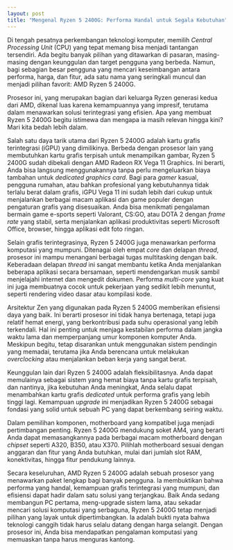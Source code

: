 ```yaml
---
layout: post
title: "Mengenal Ryzen 5 2400G: Performa Handal untuk Segala Kebutuhan"
---
```


Di tengah pesatnya perkembangan teknologi komputer, memilih *Central Processing Unit* (CPU) yang tepat memang bisa menjadi tantangan tersendiri. Ada begitu banyak pilihan yang ditawarkan di pasaran, masing-masing dengan keunggulan dan target pengguna yang berbeda. Namun, bagi sebagian besar pengguna yang mencari keseimbangan antara performa, harga, dan fitur, ada satu nama yang seringkali muncul dan menjadi pilihan favorit: AMD Ryzen 5 2400G.

Prosesor ini, yang merupakan bagian dari keluarga Ryzen generasi kedua dari AMD, dikenal luas karena kemampuannya yang impresif, terutama dalam menawarkan solusi terintegrasi yang efisien. Apa yang membuat Ryzen 5 2400G begitu istimewa dan mengapa ia masih relevan hingga kini? Mari kita bedah lebih dalam.

Salah satu daya tarik utama dari Ryzen 5 2400G adalah kartu grafis terintegrasi (iGPU) yang dimilikinya. Berbeda dengan prosesor lain yang membutuhkan kartu grafis terpisah untuk menampilkan gambar, Ryzen 5 2400G sudah dibekali dengan AMD Radeon RX Vega 11 Graphics. Ini berarti, Anda bisa langsung menggunakannya tanpa perlu mengeluarkan biaya tambahan untuk *dedicated graphics card*. Bagi para *gamer* kasual, pengguna rumahan, atau bahkan profesional yang kebutuhannya tidak terlalu berat dalam grafis, iGPU Vega 11 ini sudah lebih dari cukup untuk menjalankan berbagai macam aplikasi dan game populer dengan pengaturan grafis yang disesuaikan. Anda bisa menikmati pengalaman bermain game e-sports seperti Valorant, CS:GO, atau DOTA 2 dengan *frame rate* yang stabil, serta menjalankan aplikasi produktivitas seperti Microsoft Office, browser, hingga aplikasi edit foto ringan.

Selain grafis terintegrasinya, Ryzen 5 2400G juga menawarkan performa komputasi yang mumpuni. Ditenagai oleh empat *core* dan delapan *thread*, prosesor ini mampu menangani berbagai tugas multitasking dengan baik. Keberadaan delapan *thread* ini sangat membantu ketika Anda menjalankan beberapa aplikasi secara bersamaan, seperti mendengarkan musik sambil menjelajahi internet dan mengedit dokumen. Performa *multi-core* yang kuat ini juga membuatnya cocok untuk pekerjaan yang sedikit lebih menuntut, seperti rendering video dasar atau kompilasi kode.

Arsitektur Zen yang digunakan pada Ryzen 5 2400G memberikan efisiensi daya yang baik. Ini berarti prosesor ini tidak hanya bertenaga, tetapi juga relatif hemat energi, yang berkontribusi pada suhu operasional yang lebih terkendali. Hal ini penting untuk menjaga kestabilan performa dalam jangka waktu lama dan memperpanjang umur komponen komputer Anda. Meskipun begitu, tetap disarankan untuk menggunakan sistem pendingin yang memadai, terutama jika Anda berencana untuk melakukan *overclocking* atau menjalankan beban kerja yang sangat berat.

Keunggulan lain dari Ryzen 5 2400G adalah fleksibilitasnya. Anda dapat memulainya sebagai sistem yang hemat biaya tanpa kartu grafis terpisah, dan nantinya, jika kebutuhan Anda meningkat, Anda selalu dapat menambahkan kartu grafis *dedicated* untuk performa grafis yang lebih tinggi lagi. Kemampuan *upgrade* ini menjadikan Ryzen 5 2400G sebagai fondasi yang solid untuk sebuah PC yang dapat berkembang seiring waktu.

Dalam pemilihan komponen, motherboard yang kompatibel juga menjadi pertimbangan penting. Ryzen 5 2400G mendukung soket AM4, yang berarti Anda dapat memasangkannya pada berbagai macam motherboard dengan *chipset* seperti A320, B350, atau X370. Pilihlah motherboard sesuai dengan anggaran dan fitur yang Anda butuhkan, mulai dari jumlah slot RAM, konektivitas, hingga fitur pendukung lainnya.

Secara keseluruhan, AMD Ryzen 5 2400G adalah sebuah prosesor yang menawarkan paket lengkap bagi banyak pengguna. Ia membuktikan bahwa performa yang handal, kemampuan grafis terintegrasi yang mumpuni, dan efisiensi dapat hadir dalam satu solusi yang terjangkau. Baik Anda sedang membangun PC pertama, meng-upgrade sistem lama, atau sekadar mencari solusi komputasi yang serbaguna, Ryzen 5 2400G tetap menjadi pilihan yang layak untuk dipertimbangkan. Ia adalah bukti nyata bahwa teknologi canggih tidak harus selalu datang dengan harga selangit. Dengan prosesor ini, Anda bisa mendapatkan pengalaman komputasi yang memuaskan tanpa harus menguras kantong.
